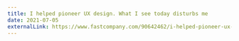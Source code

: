 ```yaml
---
title: I helped pioneer UX design. What I see today disturbs me
date: 2021-07-05
externalLink: https://www.fastcompany.com/90642462/i-helped-pioneer-ux-design-what-i-see-today-horrifies-me
---
```

